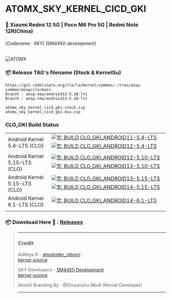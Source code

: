 # ATOMX\_SKY\_KERNEL\_CICD\_GKI
### 📱 Xiaomi Redmi 12 5G | Poco M6 Pro 5G | Redmi Note 12R(China) 
######  (Codename : SKY) (SM4450-development)
![ATOMX](https://raw.githubusercontent.com/xprateek/ATOMX_SKY_KERNEL_CICD_GKI/main/ATOMX.png)

### 📦 Release TAG's filename (Stock & KernelSu)
```
https://git.codelinaro.org/clo/la/kernel/common/-/tree/aosp-common/aosp/clo/main
Branch : aosp-new/android12-5.10-lts
Branch : aosp-new/android13-5.10-lts
```
```
atomx_sky_kernel_cicd_gki-stock.zip
atomx_sky_kernel_cicd_gki-ksu.zip
```

### CLO_GKI Build Status
|     |     |
| --- | --- |
| Android Kernel 5.4-LTS (CLO) |  [![🏗️ BUILD CLO_GKI_ANDROID11-5.4-LTS](https://github.com/xprateek/ATOMX_SKY_KERNEL_CICD_GKI/actions/workflows/kernel_cicd_gki_1154.yml/badge.svg)](https://github.com/xprateek/ATOMX_SKY_KERNEL_CICD_GKI/actions/workflows/kernel_cicd_gki_1154.yml)  [![🏗️ BUILD CLO_GKI_ANDROID12-5.4-LTS](https://github.com/xprateek/ATOMX_SKY_KERNEL_CICD_GKI/actions/workflows/kernel_cicd_gki_1254.yml/badge.svg)](https://github.com/xprateek/ATOMX_SKY_KERNEL_CICD_GKI/actions/workflows/kernel_cicd_gki_1254.yml)   |
| Android Kernel 5.10-LTS (CLO) |  [![🏗️ BUILD CLO_GKI_ANDROID12-5.10-LTS](https://github.com/xprateek/ATOMX_SKY_KERNEL_CICD_GKI/actions/workflows/kernel_cicd_gki_12510.yml/badge.svg)](https://github.com/xprateek/ATOMX_SKY_KERNEL_CICD_GKI/actions/workflows/kernel_cicd_gki_12510.yml) [![🏗️ BUILD CLO_GKI_ANDROID13-5.10-LTS](https://github.com/xprateek/ATOMX_SKY_KERNEL_CICD_GKI/actions/workflows/kernel_cicd_gki_13510.yml/badge.svg)](https://github.com/xprateek/ATOMX_SKY_KERNEL_CICD_GKI/actions/workflows/kernel_cicd_gki_13510.yml)   |
| Android Kernel 5.15-LTS (CLO) |  [![🏗️ BUILD CLO_GKI_ANDROID13-5.15-LTS](https://github.com/xprateek/ATOMX_SKY_KERNEL_CICD_GKI/actions/workflows/kernel_cicd_gki_13515.yml/badge.svg)](https://github.com/xprateek/ATOMX_SKY_KERNEL_CICD_GKI/actions/workflows/kernel_cicd_gki_13515.yml) [![🏗️ BUILD CLO_GKI_ANDROID14-5.15-LTS](https://github.com/xprateek/ATOMX_SKY_KERNEL_CICD_GKI/actions/workflows/kernel_cicd_gki_14515.yml/badge.svg)](https://github.com/xprateek/ATOMX_SKY_KERNEL_CICD_GKI/actions/workflows/kernel_cicd_gki_14515.yml)   |
| Android Kernel 6.1-LTS (CLO) |  [![🏗️ BUILD CLO_GKI_ANDROID14-6.1-LTS](https://github.com/xprateek/ATOMX_SKY_KERNEL_CICD_GKI/actions/workflows/kernel_cicd_gki_1461.yml/badge.svg)](https://github.com/xprateek/ATOMX_SKY_KERNEL_CICD_GKI/actions/workflows/kernel_cicd_gki_1461.yml)   |
|     |     |

### 📦 Download Here 🔗 : [Releases](https://github.com/xprateek/ATOMX_SKY_KERNEL_CICD_GKI/releases)

> * * *
> ### **Credit**
> 
> Adithya R - [ghostrider\_reborn](https://github.com/ghostrider-reborn)  
> [kernel-source](https://github.com/pa-gr/kernel_manifest)
> 
> SKY Developers - [SM4450 Development](https://github.com/sm4450-development)  
> [kernel-source](https://github.com/sm4450-development/kernel_manifest/branches)
>
> AtomX Branding By : @Divyanshu-Modi (Kernel Developer)
> * * *
